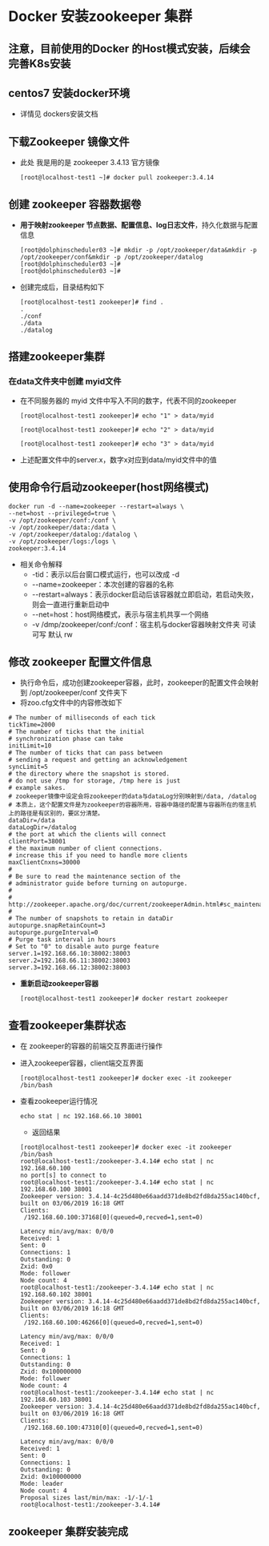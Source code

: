 # Docker 安装zookeeper 集群

## 注意，目前使用的Docker 的Host模式安装，后续会完善K8s安装

## centos7 安装docker环境

* 详情见 dockers安装文档

## 下载Zookeeper 镜像文件

* 此处 我是用的是 zookeeper 3.4.13 官方镜像

  ```shell
  [root@localhost-test1 ~]# docker pull zookeeper:3.4.14
  ```


## 创建 zookeeper 容器数据卷

* **用于映射zookeeper 节点数据、配置信息、log日志文件**，持久化数据与配置信息

  ```shell
  [root@dolphinscheduler03 ~]# mkdir -p /opt/zookeeper/data&mkdir -p /opt/zookeeper/conf&mkdir -p /opt/zookeeper/datalog
  [root@dolphinscheduler03 ~]# 
  [root@dolphinscheduler03 ~]# 
  ```
  
* 创建完成后，目录结构如下

  ```shell
  [root@localhost-test1 zookeeper]# find .
  .
  ./conf
  ./data
  ./datalog
  ```

## 搭建zookeeper集群

### 在data文件夹中创建 myid文件

* 在不同服务器的 myid 文件中写入不同的数字，代表不同的zookeeper

  ```shell
  [root@localhost-test1 zookeeper]# echo "1" > data/myid
  ```

  ```shell
  [root@localhost-test1 zookeeper]# echo "2" > data/myid
  ```

  ```shell
  [root@localhost-test1 zookeeper]# echo "3" > data/myid
  ```

* 上述配置文件中的server.x，数字x对应到data/myid文件中的值

## 使用命令行启动zookeeper(host网络模式)

```shell
docker run -d --name=zookeeper --restart=always \
--net=host --privileged=true \
-v /opt/zookeeper/conf:/conf \
-v /opt/zookeeper/data:/data \
-v /opt/zookeeper/datalog:/datalog \
-v /opt/zookeeper/logs:/logs \
zookeeper:3.4.14

```

* 相关命令解释
  * -tid：表示以后台窗口模式运行，也可以改成 -d
  * --name=zookeeper：本次创建的容器的名称
  * --restart=always：表示docker启动后该容器就立即启动，若启动失败，则会一直进行重新启动中
  * --net=host：host网络模式，表示与宿主机共享一个网络
  * -v /dmp/zookeeper/conf:/conf：宿主机与docker容器映射文件夹  可读可写 默认 rw

## 修改 zookeeper 配置文件信息

* 执行命令后，成功创建zookeeper容器，此时，zookeeper的配置文件会映射到 /opt/zookeeper/conf 文件夹下
* 将zoo.cfg文件中的内容修改如下

```properties
# The number of milliseconds of each tick
tickTime=2000
# The number of ticks that the initial 
# synchronization phase can take
initLimit=10
# The number of ticks that can pass between 
# sending a request and getting an acknowledgement
syncLimit=5
# the directory where the snapshot is stored.
# do not use /tmp for storage, /tmp here is just 
# example sakes.
# zookeeper镜像中设定会将zookeeper的data与dataLog分别映射到/data, /datalog
# 本质上，这个配置文件是为zookeeper的容器所用，容器中路径的配置与容器所在的宿主机上的路径是有区别的，要区分清楚。
dataDir=/data
dataLogDir=/datalog
# the port at which the clients will connect
clientPort=38001
# the maximum number of client connections.
# increase this if you need to handle more clients
maxClientCnxns=30000
#
# Be sure to read the maintenance section of the 
# administrator guide before turning on autopurge.
#
# http://zookeeper.apache.org/doc/current/zookeeperAdmin.html#sc_maintenance
#
# The number of snapshots to retain in dataDir
autopurge.snapRetainCount=3
autopurge.purgeInterval=0
# Purge task interval in hours
# Set to "0" to disable auto purge feature
server.1=192.168.66.10:38002:38003
server.2=192.168.66.11:38002:38003
server.3=192.168.66.12:38002:38003

```

* **重新启动zookeeper容器**

  ```shell
  [root@localhost-test1 zookeeper]# docker restart zookeeper
  ```



## 查看zookeeper集群状态

* 在 zookeeper的容器的前端交互界面进行操作

* 进入zookeeper容器，client端交互界面

  ```shell
  [root@localhost-test1 zookeeper]# docker exec -it zookeeper /bin/bash
  ```

* 查看zookeeper运行情况

  ```shell
  echo stat | nc 192.168.66.10 38001
  ```

  * 返回结果

  ```shell
  [root@localhost-test1 zookeeper]# docker exec -it zookeeper /bin/bash
  root@localhost-test1:/zookeeper-3.4.14# echo stat | nc 192.168.60.100
  no port[s] to connect to
  root@localhost-test1:/zookeeper-3.4.14# echo stat | nc 192.168.60.100 38001
  Zookeeper version: 3.4.14-4c25d480e66aadd371de8bd2fd8da255ac140bcf, built on 03/06/2019 16:18 GMT
  Clients:
   /192.168.60.100:37168[0](queued=0,recved=1,sent=0)
  
  Latency min/avg/max: 0/0/0
  Received: 1
  Sent: 0
  Connections: 1
  Outstanding: 0
  Zxid: 0x0
  Mode: follower
  Node count: 4
  root@localhost-test1:/zookeeper-3.4.14# echo stat | nc 192.168.60.102 38001
  Zookeeper version: 3.4.14-4c25d480e66aadd371de8bd2fd8da255ac140bcf, built on 03/06/2019 16:18 GMT
  Clients:
   /192.168.60.100:46266[0](queued=0,recved=1,sent=0)
  
  Latency min/avg/max: 0/0/0
  Received: 1
  Sent: 0
  Connections: 1
  Outstanding: 0
  Zxid: 0x100000000
  Mode: follower
  Node count: 4
  root@localhost-test1:/zookeeper-3.4.14# echo stat | nc 192.168.60.103 38001
  Zookeeper version: 3.4.14-4c25d480e66aadd371de8bd2fd8da255ac140bcf, built on 03/06/2019 16:18 GMT
  Clients:
   /192.168.60.100:47310[0](queued=0,recved=1,sent=0)
  
  Latency min/avg/max: 0/0/0
  Received: 1
  Sent: 0
  Connections: 1
  Outstanding: 0
  Zxid: 0x100000000
  Mode: leader
  Node count: 4
  Proposal sizes last/min/max: -1/-1/-1
  root@localhost-test1:/zookeeper-3.4.14# 
  
  ```

## zookeeper 集群安装完成

